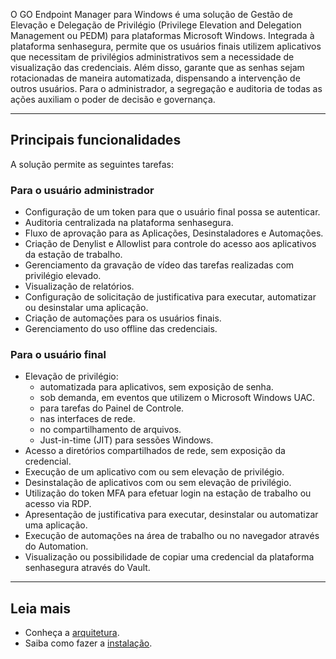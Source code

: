 O GO Endpoint Manager para Windows é uma solução de Gestão de Elevação e Delegação de Privilégio (Privilege Elevation and Delegation Management ou PEDM) para plataformas Microsoft Windows. Integrada à plataforma senhasegura, permite que os usuários finais utilizem aplicativos que necessitam de privilégios administrativos sem a necessidade de visualização das credenciais. Além disso, garante que as senhas sejam rotacionadas de maneira automatizada, dispensando a intervenção de outros usuários. Para o administrador, a segregação e auditoria de todas as ações auxiliam o poder de decisão e governança.



---

## Principais funcionalidades

A solução permite as seguintes tarefas:

### **Para o usuário administrador**

* Configuração de um token para que o usuário final possa se autenticar.
* Auditoria centralizada na plataforma senhasegura.
* Fluxo de aprovação para as Aplicações, Desinstaladores e Automações.
* Criação de Denylist e Allowlist para controle do acesso aos aplicativos da estação de trabalho.
* Gerenciamento da gravação de vídeo das tarefas realizadas com privilégio elevado.
* Visualização de relatórios.
* Configuração de solicitação de justificativa para executar, automatizar ou desinstalar uma aplicação.
* Criação de automações para os usuários finais.
* Gerenciamento do uso offline das credenciais.

### Para o usuário final

* Elevação de privilégio:
	+ automatizada para aplicativos, sem exposição de senha.
	+ sob demanda, em eventos que utilizem o Microsoft Windows UAC.
	+ para tarefas do Painel de Controle.
	+ nas interfaces de rede.
	+ no compartilhamento de arquivos.
	+ Just\-in\-time (JIT) para sessões Windows.
* Acesso a diretórios compartilhados de rede, sem exposição da credencial.
* Execução de um aplicativo com ou sem elevação de privilégio.
* Desinstalação de aplicativos com ou sem elevação de privilégio.
* Utilização do token MFA para efetuar login na estação de trabalho ou acesso via RDP.
* Apresentação de justificativa para executar, desinstalar ou automatizar uma aplicação.
* Execução de automações na área de trabalho ou no navegador através do Automation.
* Visualização ou possibilidade de copiar uma credencial da plataforma senhasegura através do Vault.



---

## Leia mais

* Conheça a [arquitetura](/v3-33/docs/pt/go-endpoint-manager-windows-architecture).
* Saiba como fazer a [instalação](https://docs.senhasegura.io/v3-33/docs/pt/how-to-install-go-windows-agent).
